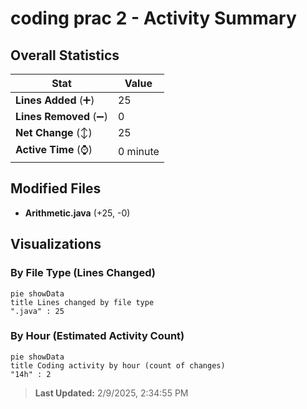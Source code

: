 # coding prac 2 - Activity Summary 

## Overall Statistics

| Stat                   | Value                                                             |
| ---------------------- | ----------------------------------------------------------------- |
| **Lines Added** (➕)   | 25                                          |
| **Lines Removed** (➖) | 0                                        |
| **Net Change** (↕)    | 25                |
| **Active Time** (⌚)   | 0 minute |


## Modified Files
- **Arithmetic.java** (+25, -0)

## Visualizations

### By File Type (Lines Changed)

```mermaid
pie showData
title Lines changed by file type
".java" : 25
```

### By Hour (Estimated Activity Count)

```mermaid
pie showData
title Coding activity by hour (count of changes)
"14h" : 2
```


> **Last Updated:** 2/9/2025, 2:34:55 PM